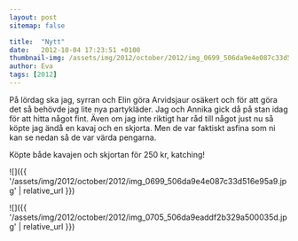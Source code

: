 ```yaml
---
layout: post
sitemap: false

title:  "Nytt"
date:   2012-10-04 17:23:51 +0100
thumbnail-img: /assets/img/2012/october/2012/img_0699_506da9e4e087c33d516e95a9.jpg
author: Eva
tags: [2012]
---
```


På lördag ska jag, syrran och Elin göra Arvidsjaur osäkert och för att göra det så behövde jag lite nya partykläder. Jag och Annika gick då på stan idag för att hitta något fint. Även om jag inte riktigt har råd till något just nu så köpte jag ändå en kavaj och en skjorta. Men de var faktiskt asfina som ni kan se nedan så de var värda pengarna. 




Köpte både kavajen och skjortan för 250 kr, katching!

![]({{ '/assets/img/2012/october/2012/img_0699_506da9e4e087c33d516e95a9.jpg'  | relative_url }})

![]({{ '/assets/img/2012/october/2012/img_0705_506da9eaddf2b329a500035d.jpg'  | relative_url }})

